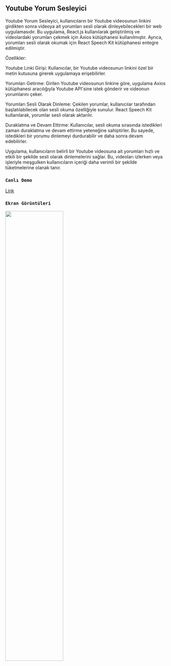 ## Youtube Yorum Sesleyici

Youtube Yorum Sesleyici, kullanıcıların bir Youtube videosunun linkini girdikten sonra videoya ait yorumları sesli olarak dinleyebilecekleri bir web uygulamasıdır. Bu uygulama, React.js kullanılarak geliştirilmiş ve videolardaki yorumları çekmek için Axios kütüphanesi kullanılmıştır. Ayrıca, yorumları sesli olarak okumak için React Speech Kit kütüphanesi entegre edilmiştir.

Özellikler:

Youtube Linki Girişi: Kullanıcılar, bir Youtube videosunun linkini özel bir metin kutusuna girerek uygulamaya erişebilirler.

Yorumları Getirme: Girilen Youtube videosunun linkine göre, uygulama Axios kütüphanesi aracılığıyla Youtube API'sine istek gönderir ve videonun yorumlarını çeker.

Yorumları Sesli Olarak Dinleme: Çekilen yorumlar, kullanıcılar tarafından başlatılabilecek olan sesli okuma özelliğiyle sunulur. React Speech Kit kullanılarak, yorumlar sesli olarak aktarılır.

Duraklatma ve Devam Ettirme: Kullanıcılar, sesli okuma sırasında istedikleri zaman duraklatma ve devam ettirme yeteneğine sahiptirler. Bu sayede, istedikleri bir yorumu dinlemeyi durdurabilir ve daha sonra devam edebilirler.

Uygulama, kullanıcıların belirli bir Youtube videosuna ait yorumları hızlı ve etkili bir şekilde sesli olarak dinlemelerini sağlar. Bu, videoları izlerken veya işleriyle meşgulken kullanıcıların içeriği daha verimli bir şekilde tüketmelerine olanak tanır.

### `Canlı Demo`
 [ Link
](https://65f07d8af7389d0a8765f69e--precious-toffee-c27225.netlify.app/) 

### `Ekran Görüntüleri`

<img src="https://i.hizliresim.com/129hcbh.png" width=60% height=60%>
  




